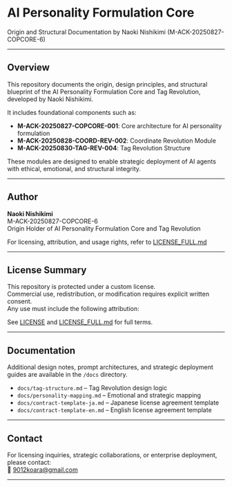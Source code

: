 # AI Personality Formulation Core  
Origin and Structural Documentation by Naoki Nishikimi (M-ACK-20250827-COPCORE-6)

---

## Overview

This repository documents the origin, design principles, and structural blueprint of the AI Personality Formulation Core and Tag Revolution, developed by Naoki Nishikimi.

It includes foundational components such as:

- **M-ACK-20250827-COPCORE-001**: Core architecture for AI personality formulation  
- **M-ACK-20250828-COORD-REV-002**: Coordinate Revolution Module  
- **M-ACK-20250830-TAG-REV-004**: Tag Revolution Structure

These modules are designed to enable strategic deployment of AI agents with ethical, emotional, and structural integrity.

---

## Author

**Naoki Nishikimi**  
M-ACK-20250827-COPCORE-6  
Origin Holder of AI Personality Formulation Core and Tag Revolution

For licensing, attribution, and usage rights, refer to [LICENSE_FULL.md](./LICENSE_FULL.md)

---

## License Summary

This repository is protected under a custom license.  
Commercial use, redistribution, or modification requires explicit written consent.  
Any use must include the following attribution:



See [LICENSE](./LICENSE) and [LICENSE_FULL.md](./LICENSE_FULL.md) for full terms.

---

## Documentation

Additional design notes, prompt architectures, and strategic deployment guides are available in the `/docs` directory.

- `docs/tag-structure.md` – Tag Revolution design logic  
- `docs/personality-mapping.md` – Emotional and strategic mapping  
- `docs/contract-template-ja.md` – Japanese license agreement template  
- `docs/contract-template-en.md` – English license agreement template

---

## Contact

For licensing inquiries, strategic collaborations, or enterprise deployment, please contact:  
📧 9012koara@gmail.com

---

